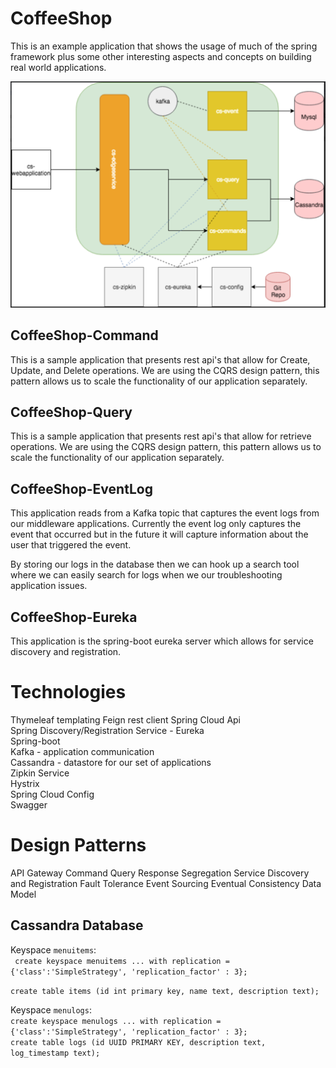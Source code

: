 # CoffeeShop
This is an example application that shows the usage of much of the spring framework plus some other interesting aspects and concepts on building real world applications.

![Architecture diagram](https://github.com/Matt-st/CoffeeShop/blob/master/img/cs-architecture.png  "Architecture Diagram")

## CoffeeShop-Command
This is a sample application that presents rest api's that allow for Create, Update, and Delete operations.  We are using the CQRS design pattern, this pattern allows us to scale the functionality of our application separately.

## CoffeeShop-Query
This is a sample application that presents rest api's that allow for retrieve operations.  We are using the CQRS design pattern, this pattern allows us to scale the functionality of our application separately.


## CoffeeShop-EventLog
This application reads from a Kafka topic that captures the event logs from our middleware applications.  Currently the event log only captures the event that occurred but in the future it will capture information about the user that triggered the event.

By storing our logs in the database then we can hook up a search tool where we can easily search for logs when we our troubleshooting application issues.

## CoffeeShop-Eureka
This application is the spring-boot eureka server which allows for service discovery and registration.

# Technologies
Thymeleaf templating
Feign rest client
Spring Cloud Api  
Spring Discovery/Registration Service - Eureka  
Spring-boot  
Kafka - application communication  
Cassandra -  datastore for our set of applications  
Zipkin Service  
Hystrix  
Spring Cloud Config  
Swagger


# Design Patterns
API Gateway
Command Query Response Segregation
Service Discovery and Registration
Fault Tolerance
Event Sourcing
Eventual Consistency Data Model


## Cassandra Database

Keyspace `menuitems`:  
` create keyspace menuitems
   ... with replication = {'class':'SimpleStrategy', 'replication_factor' : 3};`  
  
 `create table items (id int primary key, name text, description text);`  


Keyspace `menulogs`:  
`create keyspace menulogs
   ... with replication = {'class':'SimpleStrategy', 'replication_factor' : 3};`  
`create table logs (id UUID PRIMARY KEY, description text, log_timestamp text);`  
